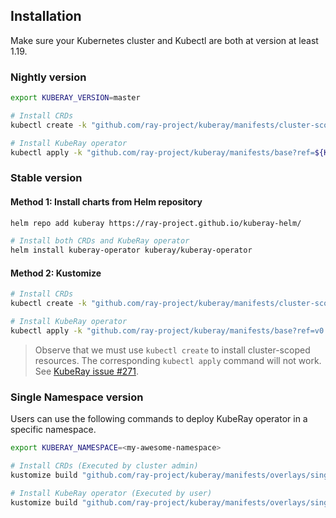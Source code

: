 ## Installation

Make sure your Kubernetes cluster and Kubectl are both at version at least 1.19.

### Nightly version

```sh
export KUBERAY_VERSION=master

# Install CRDs
kubectl create -k "github.com/ray-project/kuberay/manifests/cluster-scope-resources?ref=${KUBERAY_VERSION}&timeout=90s"

# Install KubeRay operator
kubectl apply -k "github.com/ray-project/kuberay/manifests/base?ref=${KUBERAY_VERSION}&timeout=90s"
```

### Stable version
#### Method 1: Install charts from Helm repository
```sh
helm repo add kuberay https://ray-project.github.io/kuberay-helm/

# Install both CRDs and KubeRay operator
helm install kuberay-operator kuberay/kuberay-operator
```

#### Method 2: Kustomize
```sh
# Install CRDs
kubectl create -k "github.com/ray-project/kuberay/manifests/cluster-scope-resources?ref=v0.5.0&timeout=90s"

# Install KubeRay operator
kubectl apply -k "github.com/ray-project/kuberay/manifests/base?ref=v0.5.0"
```

> Observe that we must use `kubectl create` to install cluster-scoped resources.
> The corresponding `kubectl apply` command will not work. See [KubeRay issue #271](https://github.com/ray-project/kuberay/issues/271).

### Single Namespace version

Users can use the following commands to deploy KubeRay operator in a specific namespace.

```sh
export KUBERAY_NAMESPACE=<my-awesome-namespace>

# Install CRDs (Executed by cluster admin)
kustomize build "github.com/ray-project/kuberay/manifests/overlays/single-namespace-resources?ref=v0.5.0" | envsubst | kubectl create -f -

# Install KubeRay operator (Executed by user)
kustomize build "github.com/ray-project/kuberay/manifests/overlays/single-namespace?ref=v0.5.0" | envsubst | kubectl apply -f -
```
